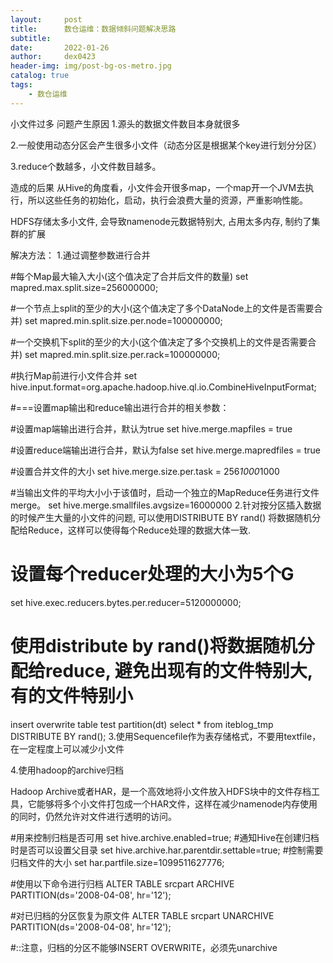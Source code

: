 ```yaml
---
layout:     post
title:      数仓运维：数据倾斜问题解决思路
subtitle:   
date:       2022-01-26
author:     dex0423
header-img: img/post-bg-os-metro.jpg
catalog: true
tags:
    - 数仓运维
---
```





小文件过多
问题产生原因
1.源头的数据文件数目本身就很多

2.一般使用动态分区会产生很多小文件（动态分区是根据某个key进行划分分区）

3.reduce个数越多，小文件数目越多。

造成的后果
从Hive的角度看，小文件会开很多map，一个map开一个JVM去执行，所以这些任务的初始化，启动，执行会浪费大量的资源，严重影响性能。

HDFS存储太多小文件, 会导致namenode元数据特别大, 占用太多内存, 制约了集群的扩展

解决方法：
1.通过调整参数进行合并

#每个Map最大输入大小(这个值决定了合并后文件的数量)
set mapred.max.split.size=256000000;

#一个节点上split的至少的大小(这个值决定了多个DataNode上的文件是否需要合并)
set mapred.min.split.size.per.node=100000000;

#一个交换机下split的至少的大小(这个值决定了多个交换机上的文件是否需要合并)
set mapred.min.split.size.per.rack=100000000;

#执行Map前进行小文件合并
set hive.input.format=org.apache.hadoop.hive.ql.io.CombineHiveInputFormat;

#===设置map输出和reduce输出进行合并的相关参数：

#设置map端输出进行合并，默认为true
set hive.merge.mapfiles = true

#设置reduce端输出进行合并，默认为false
set hive.merge.mapredfiles = true

#设置合并文件的大小
set hive.merge.size.per.task = 256*1000*1000

#当输出文件的平均大小小于该值时，启动一个独立的MapReduce任务进行文件merge。
set hive.merge.smallfiles.avgsize=16000000
2.针对按分区插入数据的时候产生大量的小文件的问题, 可以使用DISTRIBUTE BY rand() 将数据随机分配给Reduce，这样可以使得每个Reduce处理的数据大体一致.

# 设置每个reducer处理的大小为5个G
set hive.exec.reducers.bytes.per.reducer=5120000000;

# 使用distribute by rand()将数据随机分配给reduce, 避免出现有的文件特别大, 有的文件特别小
insert overwrite table test partition(dt)
select * from iteblog_tmp
DISTRIBUTE BY rand();
3.使用Sequencefile作为表存储格式，不要用textfile，在一定程度上可以减少小文件

4.使用hadoop的archive归档

Hadoop Archive或者HAR，是一个高效地将小文件放入HDFS块中的文件存档工具，它能够将多个小文件打包成一个HAR文件，这样在减少namenode内存使用的同时，仍然允许对文件进行透明的访问。

#用来控制归档是否可用
set hive.archive.enabled=true;
#通知Hive在创建归档时是否可以设置父目录
set hive.archive.har.parentdir.settable=true;
#控制需要归档文件的大小
set har.partfile.size=1099511627776;

#使用以下命令进行归档
ALTER TABLE srcpart ARCHIVE PARTITION(ds='2008-04-08', hr='12');

#对已归档的分区恢复为原文件
ALTER TABLE srcpart UNARCHIVE PARTITION(ds='2008-04-08', hr='12');

#::注意，归档的分区不能够INSERT OVERWRITE，必须先unarchive